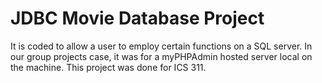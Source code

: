 # JDBC Movie Database Project
It is coded to allow a user to employ certain functions on a SQL server. In our group projects case, it was for a myPHPAdmin hosted server local on the machine. This project was done for ICS 311. 
